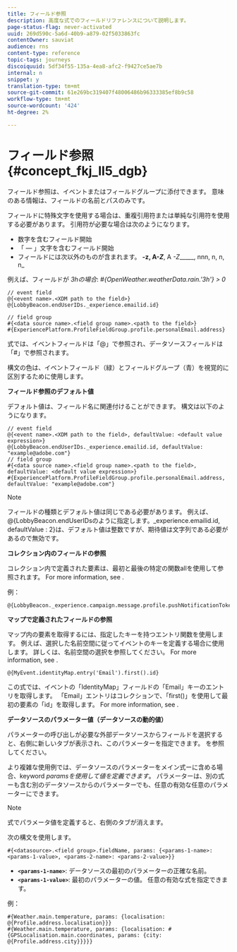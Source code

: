 ```yaml
---
title: フィールド参照
description: 高度な式でのフィールドリファレンスについて説明します。
page-status-flag: never-activated
uuid: 269d590c-5a6d-40b9-a879-02f5033863fc
contentOwner: sauviat
audience: rns
content-type: reference
topic-tags: journeys
discoiquuid: 5df34f55-135a-4ea8-afc2-f9427ce5ae7b
internal: n
snippet: y
translation-type: tm+mt
source-git-commit: 61e269bc319407f48006486b96333385ef8b9c58
workflow-type: tm+mt
source-wordcount: '424'
ht-degree: 2%

---
```




# フィールド参照 {#concept_fkj_ll5_dgb}

フィールド参照は、イベントまたはフィールドグループに添付できます。 意味のある情報は、フィールドの名前とパスのみです。

フィールドに特殊文字を使用する場合は、重複引用符または単純な引用符を使用する必要があります。 引用符が必要な場合は次のようになります。

* 数字を含むフィールド開始
* 「 — 」文字を含むフィールド開始
* フィールドには次以外のものが含まれます。 __-z, A-_Z___, A _-Z______, nnn, n, n, n_

例えば、フィールドが _3hの場合_: _#{OpenWeather.weatherData.rain.&#39;3h&#39;} > 0_

```
// event field
@{<event name>.<XDM path to the field>}
@{LobbyBeacon.endUserIDs._experience.emailid.id}

// field group
#{<data source name>.<field group name>.<path to the field>}
#{ExperiencePlatform.ProfileFieldGroup.profile.personalEmail.address}
```

式では、イベントフィールドは「@」で参照され、データソースフィールドは「#」で参照されます。

構文の色は、イベントフィールド（緑）とフィールドグループ（青）を視覚的に区別するために使用します。

**フィールド参照のデフォルト値**

デフォルト値は、フィールド名に関連付けることができます。 構文は以下のようになります。

```
// event field
@{<event name>.<XDM path to the field>, defaultValue: <default value expression>}
@{LobbyBeacon.endUserIDs._experience.emailid.id, defaultValue: "example@adobe.com"}
// field group
#{<data source name>.<field group name>.<path to the field>, defaultValue: <default value expression>}
#{ExperiencePlatform.ProfileFieldGroup.profile.personalEmail.address, defaultValue: "example@adobe.com"}
```

>[!NOTE]
>
>フィールドの種類とデフォルト値は同じである必要があります。 例えば、@{LobbyBeacon.endUserIDsのように指定します。_experience.emailid.id, defaultValue : 2}は、デフォルト値は整数ですが、期待値は文字列である必要があるので無効です。

**コレクション内のフィールドの参照**

コレクション内で定義された要素は、最初と最後の特定の関数allを使用して参照されます。 For more information, see [](../expression/collection-management-functions.md).

例：

```
@{LobbyBeacon._experience.campaign.message.profile.pushNotificationTokens.all()
```

**マップで定義されたフィールドの参照**

マップ内の要素を取得するには、指定したキーを持つエントリ関数を使用します。 例えば、選択した名前空間に従ってイベントのキーを定義する場合に使用します。 詳しくは、名前空間の選択を参照してください。 For more information, see [](../event/selecting-the-namespace.md).

```
@{MyEvent.identityMap.entry('Email').first().id}
```

この式では、イベントの「IdentityMap」フィールドの「Email」キーのエントリを取得します。 「Email」エントリはコレクションで、「first()」を使用して最初の要素の「id」を取得します。 For more information, see [](../expression/collection-management-functions.md).

**データソースのパラメーター値（データソースの動的値）**

パラメーターの呼び出しが必要な外部データソースからフィールドを選択すると、右側に新しいタブが表示され、このパラメーターを指定できます。 [](../expression/expressionadvanced.md)を参照してください。

より複雑な使用例では、データソースのパラメーターをメイン式ーに含める場合、keyword _paramsを使用して値を定義できます_。 パラメーターは、別の式ーも含む別のデータソースからのパラメーターでも、任意の有効な任意のパラメーターにできます。

>[!NOTE]
>
>式でパラメータ値を定義すると、右側のタブが消えます。

次の構文を使用します。

```
#{<datasource>.<field group>.fieldName, params: {<params-1-name>: <params-1-value>, <params-2-name>: <params-2-value>}}
```

* **`<params-1-name>`**: データソースの最初のパラメーターの正確な名前。
* **`<params-1-value>`**: 最初のパラメーターの値。 任意の有効な式を指定できます。

例：

```
#{Weather.main.temperature, params: {localisation: @{Profile.address.localisation}}}
#{Weather.main.temperature, params: {localisation: #{GPSLocalisation.main.coordinates, params: {city: @{Profile.address.city}}}}}
```
